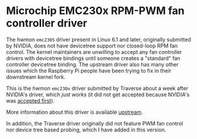 # Microchip EMC230x RPM-PWM fan controller driver

The hwmon `emc2305` driver present in Linux 6.1 and later, originally submitted
by NVIDIA, does not have devicetree support nor closed-loop RPM fan control.
The kernel maintainers are unwilling to accept any fan controller drivers with
devicetree bindings until someone creates a "standard" fan controller
devicetree binding. The upstream driver also has many other issues which the
Raspberry Pi people have been trying to fix in their downstream kernel fork.

This is the hwmon `emc230x` driver submitted by Traverse about a week after
NVIDIA's driver, which *just works* (it did not get accepted because NVIDIA's
was [accepted first](https://patchwork.kernel.org/comment/25009646/)).

More information about this driver is available [upstream](https://gitlab.traverse.com.au/ls1088firmware/traverse-sensors/-/tree/78802abc95f625316283e9dce39354621daa745a#microchip-emc230x-family-fan-controllers).

In addition, the Traverse driver originally did not feature PWM fan control nor
device tree based probing, which I have added in this version.
